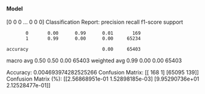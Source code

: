 #### Model
[0 0 0 ... 0 0 0]
Classification Report:
              precision    recall  f1-score   support

           0       0.00      0.99      0.01       169
           1       0.99      0.00      0.00     65234

    accuracy                           0.00     65403
   macro avg       0.50      0.50      0.00     65403
weighted avg       0.99      0.00      0.00     65403

Accuracy: 0.004693974282525266
Confusion Matrix:
[[  168     1]
 [65095   139]]
Confusion Matrix (%):
[[2.56868951e-01 1.52898185e-03]
 [9.95290736e+01 2.12528477e-01]]
